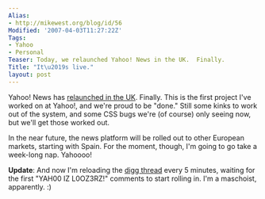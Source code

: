 ```yaml
---
Alias:
- http://mikewest.org/blog/id/56
Modified: '2007-04-03T11:27:22Z'
Tags:
- Yahoo
- Personal
Teaser: Today, we relaunched Yahoo! News in the UK.  Finally.
Title: "It\u2019s live."
layout: post
---
```

Yahoo! News has [relaunched in the UK][yahoo].  Finally.  This is the first project I've worked on at Yahoo!, and we're proud to be "done."  Still some kinks to work out of the system, and some CSS bugs we're (of course) only seeing now, but we'll get those worked out.

In the near future, the news platform will be rolled out to other European markets, starting with Spain.  For the moment, though, I'm going to go take a week-long nap.  Yahoooo!

__Update__: And now I'm reloading the [digg thread][digg] every 5 minutes, waiting for the first "YAH00 IZ L0OZ3RZ!" comments to start rolling in.  I'm a maschoist, apparently.  :)

[yahoo]: http://uk.news.yahoo.com/ "Yahoo! News UK"
[digg]: http://digg.com/world_news/News_Site_overhaul_at_UK_Yahoo "Digg: News Site Overhaul at UK Yahoo!"